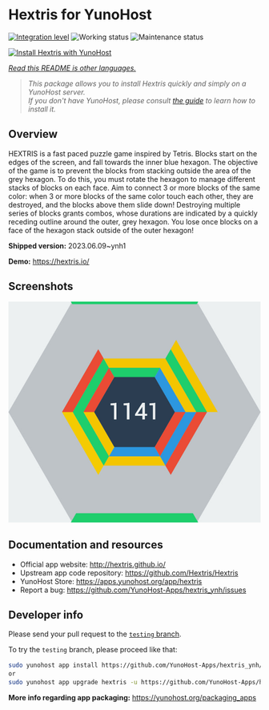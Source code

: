 <!--
N.B.: This README was automatically generated by <https://github.com/YunoHost/apps/tree/master/tools/readme_generator>
It shall NOT be edited by hand.
-->

# Hextris for YunoHost

[![Integration level](https://dash.yunohost.org/integration/hextris.svg)](https://dash.yunohost.org/appci/app/hextris) ![Working status](https://ci-apps.yunohost.org/ci/badges/hextris.status.svg) ![Maintenance status](https://ci-apps.yunohost.org/ci/badges/hextris.maintain.svg)

[![Install Hextris with YunoHost](https://install-app.yunohost.org/install-with-yunohost.svg)](https://install-app.yunohost.org/?app=hextris)

*[Read this README is other languages.](./ALL_README.md)*

> *This package allows you to install Hextris quickly and simply on a YunoHost server.*  
> *If you don't have YunoHost, please consult [the guide](https://yunohost.org/install) to learn how to install it.*

## Overview

HEXTRIS is a fast paced puzzle game inspired by Tetris.
Blocks start on the edges of the screen, and fall towards the inner blue hexagon.
The objective of the game is to prevent the blocks from stacking outside the area of the grey hexagon.
To do this, you must rotate the hexagon to manage different stacks of blocks on each face.
Aim to connect 3 or more blocks of the same color: when 3 or more blocks of the same color touch each other, they are destroyed, and the blocks above them slide down!
Destroying multiple series of blocks grants combos, whose durations are indicated by a quickly receding outline around the outer, grey hexagon.
You lose once blocks on a face of the hexagon stack outside of the outer hexagon!


**Shipped version:** 2023.06.09~ynh1

**Demo:** <https://hextris.io/>

## Screenshots

![Screenshot of Hextris](./doc/screenshots/screenshot.jpg)

## Documentation and resources

- Official app website: <http://hextris.github.io/>
- Upstream app code repository: <https://github.com/Hextris/Hextris>
- YunoHost Store: <https://apps.yunohost.org/app/hextris>
- Report a bug: <https://github.com/YunoHost-Apps/hextris_ynh/issues>

## Developer info

Please send your pull request to the [`testing` branch](https://github.com/YunoHost-Apps/hextris_ynh/tree/testing).

To try the `testing` branch, please proceed like that:

```bash
sudo yunohost app install https://github.com/YunoHost-Apps/hextris_ynh/tree/testing --debug
or
sudo yunohost app upgrade hextris -u https://github.com/YunoHost-Apps/hextris_ynh/tree/testing --debug
```

**More info regarding app packaging:** <https://yunohost.org/packaging_apps>
